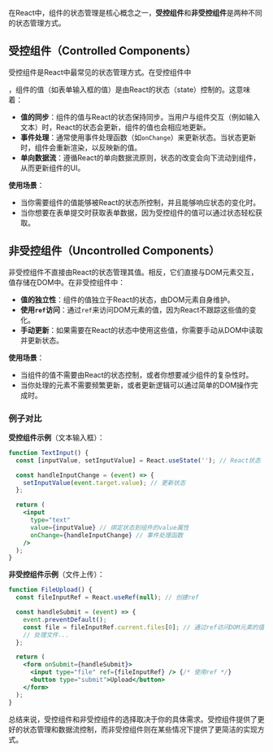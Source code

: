 在React中，组件的状态管理是核心概念之一，**受控组件**和**非受控组件**是两种不同的状态管理方式。

## 受控组件（Controlled Components）

受控组件是React中最常见的状态管理方式。在受控组件中

，组件的值（如表单输入框的值）是由React的状态（state）控制的。这意味着：

- **值的同步**：组件的值与React的状态保持同步。当用户与组件交互（例如输入文本）时，React的状态会更新，组件的值也会相应地更新。
- **事件处理**：通常使用事件处理函数（如`onChange`）来更新状态。当状态更新时，组件会重新渲染，以反映新的值。
- **单向数据流**：遵循React的单向数据流原则，状态的改变会向下流动到组件，从而更新组件的UI。

**使用场景**：
- 当你需要组件的值能够被React的状态所控制，并且能够响应状态的变化时。
- 当你想要在表单提交时获取表单数据，因为受控组件的值可以通过状态轻松获取。

## 非受控组件（Uncontrolled Components）

非受控组件不直接由React的状态管理其值。相反，它们直接与DOM元素交互，值存储在DOM中。在非受控组件中：

- **值的独立性**：组件的值独立于React的状态，由DOM元素自身维护。
- **使用`ref`访问**：通过`ref`来访问DOM元素的值，因为React不跟踪这些值的变化。
- **手动更新**：如果需要在React的状态中使用这些值，你需要手动从DOM中读取并更新状态。

**使用场景**：
- 当组件的值不需要由React的状态控制，或者你想要减少组件的复杂性时。
- 当你处理的元素不需要频繁更新，或者更新逻辑可以通过简单的DOM操作完成时。

### 例子对比

**受控组件示例**（文本输入框）：

```jsx
function TextInput() {
  const [inputValue, setInputValue] = React.useState(''); // React状态

  const handleInputChange = (event) => {
    setInputValue(event.target.value); // 更新状态
  };

  return (
    <input
      type="text"
      value={inputValue} // 绑定状态到组件的value属性
      onChange={handleInputChange} // 事件处理函数
    />
  );
}
```

**非受控组件示例**（文件上传）：

```jsx
function FileUpload() {
  const fileInputRef = React.useRef(null); // 创建ref

  const handleSubmit = (event) => {
    event.preventDefault();
    const file = fileInputRef.current.files[0]; // 通过ref访问DOM元素的值
    // 处理文件...
  };

  return (
    <form onSubmit={handleSubmit}>
      <input type="file" ref={fileInputRef} /> {/* 使用ref */}
      <button type="submit">Upload</button>
    </form>
  );
}
```

总结来说，受控组件和非受控组件的选择取决于你的具体需求。受控组件提供了更好的状态管理和数据流控制，而非受控组件则在某些情况下提供了更简洁的实现方式。